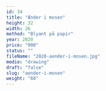 ```yaml
---
id: 34
title: "Ænder i mosen"
height: 32
width: 26
method: "Blyant på papir"
year: 2020
price: "900"
status: ""
fileName: "2020-aender-i-mosen.jpg"
medie: "drawing"
draft: "false"
slug: "aender-i-mosen"
weight: "60"
---
```

